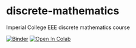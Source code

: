 # discrete-mathematics
Imperial College EEE discrete mathematics course

[![Binder](https://mybinder.org/badge_logo.svg)](https://mybinder.org/v2/gh/goodman-imperial/discrete-mathematics/master?filepath=Discrete_maths_timing_template.ipynb)
[![Open In Colab](https://colab.research.google.com/assets/colab-badge.svg)](https://colab.research.google.com/github/goodman-imperial/discrete-mathematics/blob/master/Discrete_maths_timing_template.ipynb)
